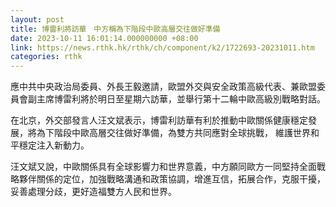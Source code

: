 ```yaml
---
layout: post
title: 博雷利將訪華　中方稱為下階段中歐高層交往做好準備
date: 2023-10-11 16:01:14.000000000 +08:00
link: https://news.rthk.hk/rthk/ch/component/k2/1722693-20231011.htm
categories: rthk
---
```


應中共中央政治局委員、外長王毅邀請，歐盟外交與安全政策高級代表、兼歐盟委員會副主席博雷利將於明日至星期六訪華，並舉行第十二輪中歐高級別戰略對話。

在北京，外交部發言人汪文斌表示，博雷利訪華有利於推動中歐關係健康穩定發展，將為下階段中歐高層交往做好準備，為雙方共同應對全球挑戰， 維護世界和平穩定注入新動力。

汪文斌又說，中歐關係具有全球影響力和世界意義，中方願同歐方一同堅持全面戰略夥伴關係的定位，加強戰略溝通和政策協調，增進互信，拓展合作，克服干擾，妥善處理分歧，更好造福雙方人民和世界。

